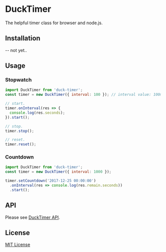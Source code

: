 # DuckTimer
The helpful timer class for browser and node.js.

## Installation
-- not yet..

## Usage
### Stopwatch
```js
import DuckTimer from 'duck-timer';
const timer = new DuckTimer({ interval: 100 }); // interval value: 100ms = 0.1sec.

// start.
timer.onInterval(res => {
  console.log(res.seconds);
}).start();

// stop.
timer.stop();

// reset.
timer.reset();
```

### Countdown
```js
import DuckTimer from 'duck-timer';
const timer = new DuckTimer({ interval: 1000 });

timer.setCountdown('2017-12-25 00:00:00')
  .onInterval(res => console.log(res.remain.seconds))
  .start();
```

## API
Please see [DuckTimer API](https://github.com/archco/duck-timer/blob/master/doc/README.md).

## License
[MIT License](https://github.com/archco/duck-timer/blob/master/LICENSE)
